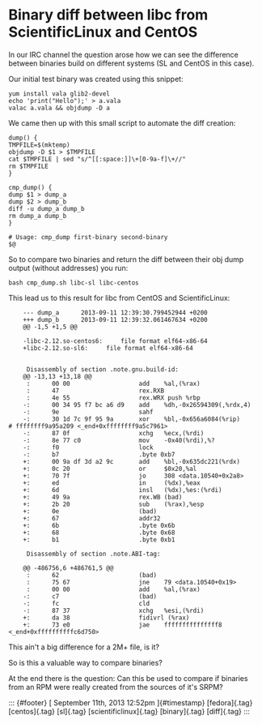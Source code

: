 Binary diff between libc from ScientificLinux and CentOS
========================================================

In our IRC channel the question arose how we can see the difference
between binaries build on different systems (SL and CentOS in this
case).

Our initial test binary was created using this snippet:

    yum install vala glib2-devel
    echo 'print("Hello");' > a.vala
    valac a.vala && objdump -D a

We came then up with this small script to automate the diff creation:

    dump() {
    TMPFILE=$(mktemp)
    objdump -D $1 > $TMPFILE
    cat $TMPFILE | sed "s/^[[:space:]]\+[0-9a-f]\+//"
    rm $TMPFILE
    }
     
    cmp_dump() {
    dump $1 > dump_a
    dump $2 > dump_b
    diff -u dump_a dump_b
    rm dump_a dump_b
    }
     
    # Usage: cmp_dump first-binary second-binary
    $@

So to compare two binaries and return the diff between their obj dump
output (without addresses) you run:

    bash cmp_dump.sh libc-sl libc-centos

This lead us to this result for libc from CentOS and ScientificLinux:

        --- dump_a      2013-09-11 12:39:30.799452944 +0200
        +++ dump_b      2013-09-11 12:39:32.061467634 +0200
        @@ -1,5 +1,5 @@
         
        -libc-2.12.so-centos6:     file format elf64-x86-64
        +libc-2.12.so-sl6:     file format elf64-x86-64
         
         
         Disassembly of section .note.gnu.build-id:
        @@ -13,13 +13,18 @@
         :      00 00                   add    %al,(%rax)
         :      47                      rex.RXB
         :      4e 55                   rex.WRX push %rbp
        -:      00 34 95 f7 bc a6 d9    add    %dh,-0x26594309(,%rdx,4)
        -:      9e                      sahf  
        -:      30 1d 7c 9f 95 9a       xor    %bl,-0x656a6084(%rip)        # ffffffff9a95a209 <_end+0xffffffff9a5c7961>
        -:      87 0f                   xchg   %ecx,(%rdi)
        -:      8e 77 c0                mov    -0x40(%rdi),%?
        -:      f0                      lock
        -:      b7                      .byte 0xb7
        +:      00 9a df 3d a2 9c       add    %bl,-0x635dc221(%rdx)
        +:      0c 20                   or     $0x20,%al
        +:      70 7f                   jo     308 <data.10540+0x2a8>
        +:      ed                      in     (%dx),%eax
        +:      6d                      insl   (%dx),%es:(%rdi)
        +:      49 9a                   rex.WB (bad)
        +:      2b 20                   sub    (%rax),%esp
        +:      0e                      (bad)  
        +:      67                      addr32
        +:      6b                      .byte 0x6b
        +:      68                      .byte 0x68
        +:      b1                      .byte 0xb1
         
         Disassembly of section .note.ABI-tag:
         
        @@ -486756,6 +486761,5 @@
         :      62                      (bad)  
         :      75 67                   jne    79 <data.10540+0x19>
         :      00 00                   add    %al,(%rax)
        -:      c7                      (bad)  
        -:      fc                      cld    
        -:      87 37                   xchg   %esi,(%rdi)
        +:      da 38                   fidivrl (%rax)
        +:      73 e0                   jae    fffffffffffffff8 <_end+0xffffffffffc6d750>

This ain't a big difference for a 2M+ file, is it?

So is this a valuable way to compare binaries?

At the end there is the question: Can this be used to compare if
binaries from an RPM were really created from the sources of it's SRPM?

::: {#footer}
[ September 11th, 2013 12:52pm ]{#timestamp} [fedora]{.tag}
[centos]{.tag} [sl]{.tag} [scientificlinux]{.tag} [binary]{.tag}
[diff]{.tag}
:::
